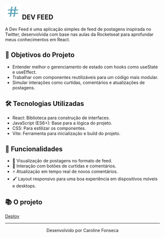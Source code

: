 ## <img src = "https://github.com/carolfons/dev-feed/blob/main/src/assets/BuzzTed.png" width="50" height="50"> DEV FEED

A Dev Feed é uma aplicação simples de feed de postagens inspirada no Twitter, desenvolvida com base nas aulas da Rocketseat para aprofundar meus conhecimentos em React. 

## 🎯 Objetivos do Projeto
- Entender melhor o gerenciamento de estado com hooks como useState e useEffect.
- Trabalhar com componentes reutilizáveis para um código mais modular.
- Simular interações como curtidas, comentários e atualizações de postagens.

## 🛠️ Tecnologias Utilizadas
- React: Biblioteca para construção de interfaces.
- JavaScript (ES6+): Base para a lógica do projeto.
- CSS: Para estilizar os componentes.
- Vite: Ferramenta para inicialização e build do projeto.

## 🌟 Funcionalidades
- 📜 Visualização de postagens no formato de feed.
- 💬 Interação com botões de curtidas e comentários.
- ⚡ Atualização em tempo real de novos comentários.
- 🖌️ Layout responsivo para uma boa experiência em dispositivos móveis e desktops.

## 📚 O projeto
<a href = "https://dev-feed-mh0z1n2au-carolfons-projects.vercel.app/"> Deploy </a>


---

<p align="center">Desenvolvido por Caroline Fonseca</p>

